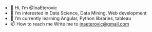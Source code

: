 - 👋 Hi, I’m @InaEterovic
- 👀 I’m interested in Data Science, Data Mining, Web development
- 🌱 I’m currently learning Angular, Python libraries, tableau
- 📫 How to reach me Write me to inaeterovic@gmail.com

<!---
InaEterovic/InaEterovic is a ✨ special ✨ repository because its `README.md` (this file) appears on your GitHub profile.
You can click the Preview link to take a look at your changes.
--->
